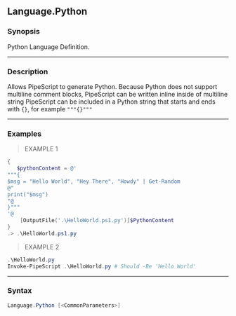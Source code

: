 Language.Python
---------------

### Synopsis
Python Language Definition.

---

### Description

Allows PipeScript to generate Python.
Because Python does not support multiline comment blocks, PipeScript can be written inline inside of multiline string
PipeScript can be included in a Python string that starts and ends with ```{}```, for example ```"""{}"""```

---

### Examples
> EXAMPLE 1

```PowerShell
{
   $pythonContent = @'
"""{
$msg = "Hello World", "Hey There", "Howdy" | Get-Random
@"
print("$msg")
"@
}"""
'@
    [OutputFile('.\HelloWorld.ps1.py')]$PythonContent
}
.> .\HelloWorld.ps1.py
```
> EXAMPLE 2

```PowerShell
.\HelloWorld.py
Invoke-PipeScript .\HelloWorld.py # Should -Be 'Hello World'
```

---

### Syntax
```PowerShell
Language.Python [<CommonParameters>]
```
